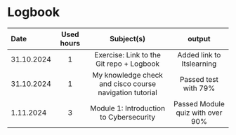 # Logbook

| Date  | Used hours | Subject(s) |  output |
| :---         |     :---:      |     :---:      |     :---:      |
| 31.10.2024 | 1 | Exercise: Link to the Git repo + Logbook  | Added link to Itslearning  |
| 31.10.2024 | 1 | My knowledge check and cisco course navigation tutorial  | Passed test with 79%  |
| 1.11.2024 | 3 | Module 1: Introduction to Cybersecurity  | Passed Module quiz with over 90%  |
